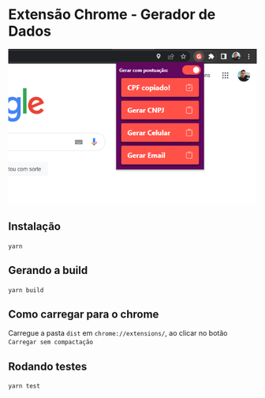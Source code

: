 # Extensão Chrome - Gerador de Dados

![Demonstração](./docs/demo.png)

## Instalação

`yarn`

## Gerando a build

`yarn build`

## Como carregar para o chrome

Carregue a pasta `dist` em `chrome://extensions/`, ao clicar no botão `Carregar sem compactação`

## Rodando testes

`yarn test`
